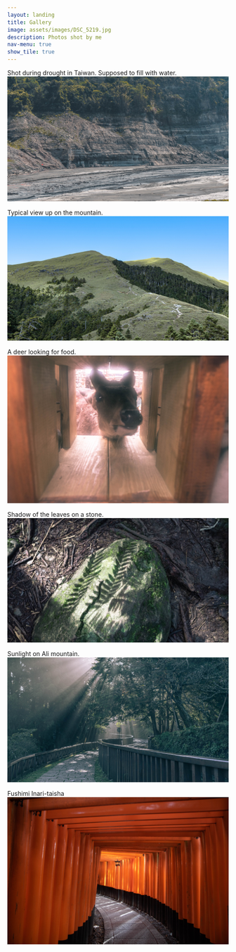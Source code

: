 ```yaml
---
layout: landing
title: Gallery
image: assets/images/DSC_5219.jpg
description: Photos shot by me
nav-menu: true
show_tile: true
---
```


Shot during drought in Taiwan. Supposed to fill with water. 
![drought](/assets/images/_DSC7094.jpg)

Typical view up on the mountain.
![mountain](/assets/images/banner.jpg)

A deer looking for food.
![deer](/assets/images/DSC_4542.jpg)

Shadow of the leaves on a stone.
![shadow](/assets/images/DSC_4840.jpg)

Sunlight on Ali mountain.
![sunlight](/assets/images/DSC_5219.jpg)

Fushimi Inari-taisha
![shrine](/assets/images/IMG_4210.jpg)
